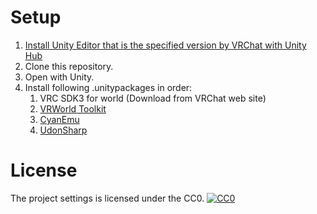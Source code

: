# Setup
1. [Install Unity Editor that is the specified version by VRChat with Unity Hub](https://docs.vrchat.com/docs/current-unity-version)
1. Clone this repository.
1. Open with Unity.
1. Install following .unitypackages in order:
	1. VRC SDK3 for world (Download from VRChat web site)
	1. [VRWorld Toolkit](https://github.com/oneVR/VRWorldToolkit)
	1. [CyanEmu](https://github.com/CyanLaser/CyanEmu)
	1. [UdonSharp](https://github.com/MerlinVR/UdonSharp)

# License
The project settings is licensed under the CC0.
[![CC0](http://i.creativecommons.org/p/zero/1.0/88x31.png "CC0")](http://creativecommons.org/publicdomain/zero/1.0/deed.ja)
